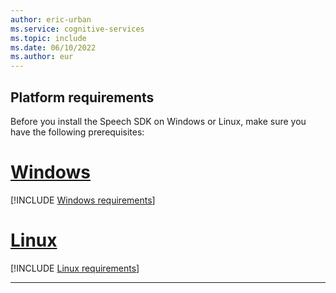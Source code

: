 ```yaml
---
author: eric-urban
ms.service: cognitive-services
ms.topic: include
ms.date: 06/10/2022
ms.author: eur
---
```


## Platform requirements

Before you install the Speech SDK on Windows or Linux, make sure you have the following prerequisites:

# [Windows](#tab/windows)

[!INCLUDE [Windows requirements](../../get-speech-sdk-windows.md)]

# [Linux](#tab/linux)

[!INCLUDE [Linux requirements](../../get-speech-sdk-linux.md)]

---